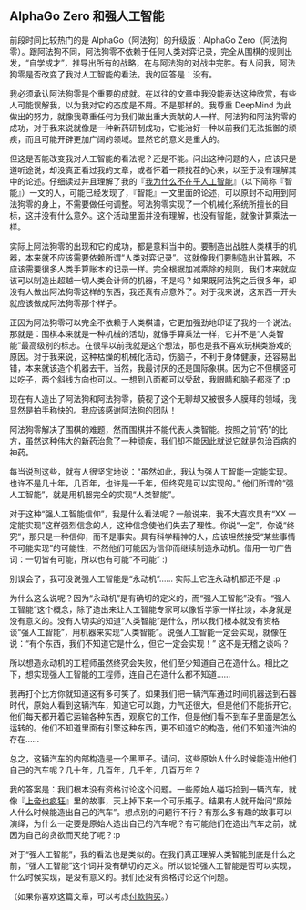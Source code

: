 ## AlphaGo Zero 和强人工智能

前段时间比较热门的是 AlphaGo（阿法狗）的升级版：AlphaGo Zero（阿法狗零）。跟阿法狗不同，阿法狗零不依赖于任何人类对弈记录，完全从围棋的规则出发，“自学成才”，推导出所有的战略，在与阿法狗的对战中完胜。有人问我，阿法狗零是否改变了我对人工智能的看法。我的回答是：没有。

我必须承认阿法狗零是个重要的成就。在以往的文章中我没能表达这种欣赏，有些人可能误解我，以为我对它的态度是不屑。不是那样的。我尊重 DeepMind 为此做出的努力，就像我尊重任何为我们做出重大贡献的人一样。阿法狗和阿法狗零的成功，对于我来说就像是一种新药研制成功，它能治好一种以前我们无法抵御的顽疾，而且可能开辟更加广阔的领域。显然它的意义是重大的。

但这是否能改变我对人工智能的看法呢？还是不能。问出这种问题的人，应该只是道听途说，却没真正看过我的文章，或者怀着一颗找茬的心来，以至于没有理解其中的论述。仔细读过并且理解了我的『[我为什么不在乎人工智能](http://www.yinwang.org/blog-cn/2017/04/23/ai)』（以下简称『智能』）一文的人，可能已经发现了，『智能』一文里面的论述，可以原封不动用到阿法狗零的身上，不需要做任何调整。阿法狗零实现了一个机械化系统所擅长的目标，这并没有什么意外。这个活动里面并没有理解，也没有智能，就像计算乘法一样。

实际上阿法狗零的出现和它的成功，都是意料当中的。要制造出战胜人类棋手的机器，本来就不应该需要依赖所谓“人类对弈记录”。这就像我们要制造出计算器，不应该需要很多人类手算账本的记录一样。完全根据加减乘除的规则，我们本来就应该可以制造出超越一切人类会计师的机器，不是吗？如果既阿法狗之后很多年，却没有人做出阿法狗零这样的东西，我还真有点意外了。对于我来说，这东西一开头就应该做成阿法狗零那个样子。

正因为阿法狗零可以完全不依赖于人类棋谱，它更加强劲地印证了我的一个说法。那就是：围棋本来就是一种机械的活动，就像手算乘法一样，它并不是“人类智能”最高级别的标志。在很早以前我就是这个想法，那也是我不喜欢玩棋类游戏的原因。对于我来说，这种枯燥的机械化活动，伤脑子，不利于身体健康，还容易出错，本来就该造个机器去干。当然，我最讨厌的还是国际象棋。因为它不但横竖可以吃子，两个斜线方向也可以。一想到八面都可以受敌，我眼睛和脑子都涨了 :p

现在有人造出了阿法狗和阿法狗零，藐视了这个无聊却又被很多人膜拜的领域，我显然是拍手称快的。我应该感谢阿法狗的团队！

阿法狗零解决了围棋的难题，然而围棋并不能代表人类智能。按照之前“药”的比方，虽然这种伟大的新药治愈了一种顽疾，我们却不能因此就说它就是包治百病的神药。

每当说到这些，就有人很坚定地说：“虽然如此，我认为强人工智能一定能实现。也许不是几十年，几百年，也许是一千年，但终究是可以实现的。” 他们所谓的“强人工智能”，就是用机器完全的实现“人类智能”。

对于这种“强人工智能信仰”，我是什么看法呢？一般说来，我不大喜欢具有“XX 一定能实现”这样强烈信念的人，这种信念使他们失去了理性。你说“一定”，你说“终究”，那只是一种信仰，而不是事实。具有科学精神的人，应该坦然接受“某些事情不可能实现”的可能性，不然他们可能因为信仰而继续制造永动机。借用一句广告词：一切皆有可能，所以也有可能“不可能” :)

别误会了，我可没说强人工智能是“永动机”…… 实际上它连永动机都还不是 :p

为什么这么说呢？因为“永动机”是有确切的定义的，而“强人工智能”没有。“强人工智能”这个概念，除了造出来让人工智能专家可以像哲学家一样扯淡，本身就是没有意义的。没有人切实的知道“人类智能”是什么，所以我们根本就没有资格谈“强人工智能”，用机器来实现“人类智能”。说强人工智能一定会实现，就像在说：“有个东西，我们不知道它是什么，但它一定会实现！” 这不是无稽之谈吗？

所以想造永动机的工程师虽然终究会失败，他们至少知道自己在造什么。相比之下，想实现强人工智能的工程师，连自己在造什么都不知道……

我再打个比方你就知道这有多可笑了。如果我们把一辆汽车通过时间机器送到石器时代，原始人看到这辆汽车，知道它可以跑，力气还很大，但是他们不能拆开它。他们每天都开着它运输各种东西，观察它的工作，但是他们看不到车子里面是怎么运转的。他们不知道里面有引擎这种东西，更不知道它的构造，他们不知道汽油的存在……

总之，这辆汽车的内部构造是一个黑匣子。请问，这些原始人什么时候能造出他们自己的汽车呢？几十年，几百年，几千年，几百万年？

我的答案是：我们根本没有资格讨论这个问题。一些原始人碰巧捡到一辆汽车，就像『[上帝也疯狂](https://baike.baidu.com/item/上帝也疯狂/870981)』里的故事，天上掉下来一个可乐瓶子。结果有人就开始问“原始人什么时候能造出自己的汽车”。想点别的问题行不行？有那么多有趣的故事可以演绎，为什么一定要是原始人造出自己的汽车呢？有可能他们在造出汽车之前，就因为自己的贪欲而灭绝了呢？:p

对于“强人工智能”，我的看法也是类似的。在我们真正理解人类智能到底是什么之前，“强人工智能”这个词并没有确切的定义。所以谈论强人工智能是否可以实现，什么时候实现，是没有意义的。我们还没有资格讨论这个问题。

（如果你喜欢这篇文章，可以考虑[付款购买](http://www.yinwang.org/blog-cn/2016/04/13/pay-blog)。）
